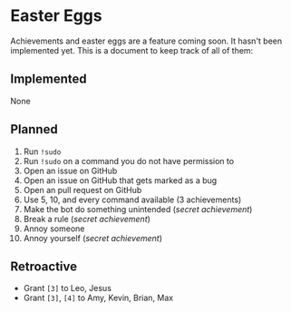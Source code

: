 # Easter Eggs

Achievements and easter eggs are a feature coming soon. It hasn't been implemented yet. This is a document to keep track of all of them:

## Implemented

None

## Planned

1. Run `!sudo`
2. Run `!sudo` on a command you do not have permission to
3. Open an issue on GitHub
4. Open an issue on GitHub that gets marked as a bug
5. Open an pull request on GitHub
6. Use 5, 10, and every command available (3 achievements)
7. Make the bot do something unintended (*secret achievement*)
8. Break a rule (*secret achievement*)
9. Annoy someone
10. Annoy yourself (*secret achievement*)

## Retroactive

* Grant `[3]` to Leo, Jesus
* Grant `[3]`, `[4]` to Amy, Kevin, Brian, Max
